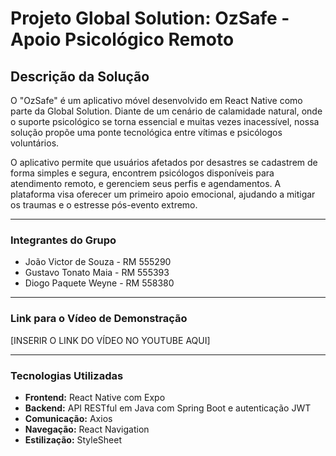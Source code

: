 # Projeto Global Solution: OzSafe - Apoio Psicológico Remoto

## Descrição da Solução

O "OzSafe" é um aplicativo móvel desenvolvido em React Native como parte da Global Solution. Diante de um cenário de calamidade natural, onde o suporte psicológico se torna essencial e muitas vezes inacessível, nossa solução propõe uma ponte tecnológica entre vítimas e psicólogos voluntários.

O aplicativo permite que usuários afetados por desastres se cadastrem de forma simples e segura, encontrem psicólogos disponíveis para atendimento remoto, e gerenciem seus perfis e agendamentos. A plataforma visa oferecer um primeiro apoio emocional, ajudando a mitigar os traumas e o estresse pós-evento extremo.

---

### Integrantes do Grupo

- João Victor de Souza - RM 555290
- Gustavo Tonato Maia - RM 555393
- Diogo Paquete Weyne - RM 558380

---

### Link para o Vídeo de Demonstração

[INSERIR O LINK DO VÍDEO NO YOUTUBE AQUI]

---

### Tecnologias Utilizadas

- **Frontend:** React Native com Expo
- **Backend:** API RESTful em Java com Spring Boot e autenticação JWT
- **Comunicação:** Axios
- **Navegação:** React Navigation
- **Estilização:** StyleSheet
